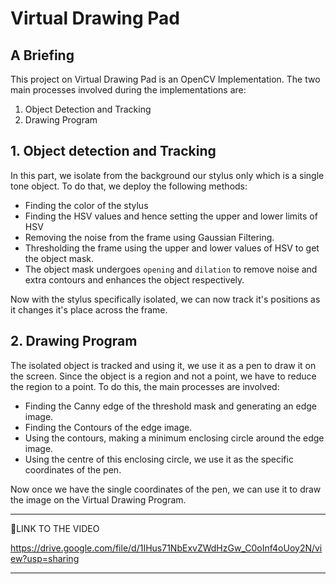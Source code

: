 # Virtual Drawing Pad

## A Briefing

This project on Virtual Drawing Pad is an OpenCV Implementation.
The two main processes involved during the implementations are:

1. Object Detection and Tracking
2. Drawing Program

## 1. Object detection and Tracking

In this part, we isolate from the background our stylus only which is a single tone object. To do that, we deploy the following methods:

* Finding the color of the stylus
* Finding the HSV values and hence setting the upper and lower limits of HSV
* Removing the noise from the frame using Gaussian Filtering.
* Thresholding the frame using the upper and lower values of HSV to get the object mask.
* The object mask undergoes `opening` and `dilation` to remove noise and extra contours and enhances the  object respectively.

Now with the stylus specifically isolated, we can now track it's positions as it changes it's place across the frame.

## 2. Drawing Program

The isolated object is tracked and using it, we use it as a pen to draw it on the screen. Since the object is a region and not a point, we have to reduce the region to a point.
To do this, the main processes are involved:

* Finding the Canny edge of the threshold mask and generating an edge image.
* Finding the Contours of the edge image.
* Using the contours, making a minimum enclosing circle around the edge image.
* Using the centre of this enclosing circle, we use it as the specific coordinates of the pen.

Now once we have the single coordinates of the pen, we can use it to draw the image on the Virtual Drawing Program.

---

🔗LINK TO THE VIDEO

https://drive.google.com/file/d/1IHus71NbExvZWdHzGw_C0oInf4oUoy2N/view?usp=sharing

---
